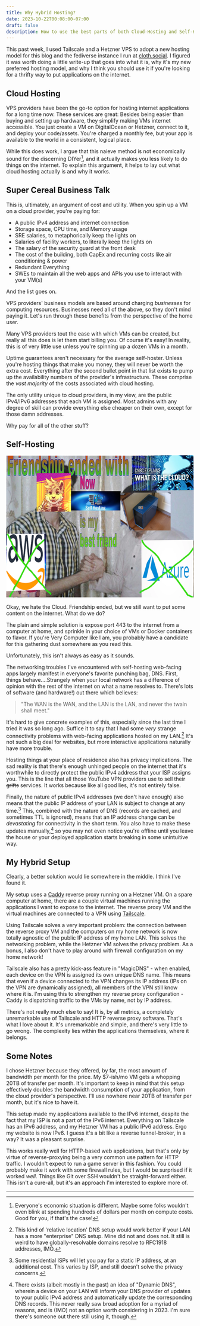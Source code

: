 ```yaml
---
title: Why Hybrid Hosting?
date: 2023-10-22T00:08:00-07:00
draft: false
description: How to use the best parts of both Cloud-Hosting and Self-Hosting to make your life easier.
---
```


This past week, I used Tailscale and a Hetzner VPS to adopt a new hosting model for this blog and the fediverse instance I run at [cloth.social](https://cloth.social). I figured it was worth doing a little write-up that goes into what it is, why it's my new preferred hosting model, and why I think you should use it if you're looking for a thrifty way to put applications on the internet.

## Cloud Hosting

VPS providers have been the go-to option for hosting internet applications for a long time now. These services are great: Besides being easier than buying and setting up hardware, they simplify making VMs internet accessible. You just create a VM on DigitalOcean or Hetzner, connect to it, and deploy your code/assets. You're charged a monthly fee, but your app is available to the world in a consistent, logical place.

While this does work, I argue that this naieve method is not economically sound for the discerning DIYer[^1], and it actually makes you less likely to do things on the internet. To explain this argument, it helps to lay out what cloud hosting actually is and why it works.

## Super Cereal Business Talk

This is, ultimately, an argument of cost and utility. When you spin up a VM on a cloud provider, you're paying for:

- A public IPv4 address and internet connection
- Storage space, CPU time, and Memory usage
- SRE salaries, to metaphorically keep the lights on
- Salaries of facility workers, to literally keep the lights on
- The salary of the security guard at the front desk
- The cost of the building, both CapEx and recurring costs like air conditioning & power
- Redundant Everything
- SWEs to maintain all the web apps and APIs you use to interact with your VM(s)

And the list goes on.

VPS providers' business models are based around charging *businesses* for computing resources. Businesses need all of the above, so they don't mind paying it. Let's run through these benefits from the perspective of the home user.

Many VPS providers tout the ease with which VMs can be created, but really all this does is let them start billing you. Of course it's easy! In reality, this is of very little use unless you're spinning up a dozen VMs in a month.

Uptime guarantees aren't necessary for the average self-hoster. Unless you're hosting things that make you money, they will never be worth the extra cost. Everything after the second bullet point in that list exists to pump up the availability numbers of the provider's infrastructure. These comprise the *vast majority* of the costs associated with cloud hosting.

The only utility unique to cloud providers, in my view, are the public IPv4/IPv6 addresses that each VM is assigned. Most admins with any degree of skill can provide everything else cheaper on their own, except for those damn addresses.

Why pay for all of the other stuff?

## Self-Hosting

![](cloud-friendship-ended.png)

Okay, we hate the Cloud. Friendship ended, but we still want to put some content on the internet. What do we do?

The plain and simple solution is expose port 443 to the internet from a computer at home, and sprinkle in your choice of VMs or Docker containers to flavor. If you're Very Computer like I am, you probably have a candidate for this gathering dust somewhere as you read this.

Unfortunately, this isn't always as easy as it sounds.

The networking troubles I've encountered with self-hosting web-facing apps largely manifest in everyone's favorite punching bag, DNS. First, things behave....Strangely when your local network has a difference of opinion with the rest of the internet on what a name resolves to. There's lots of software (and hardware!) out there which believes:

> "The WAN is the WAN, and the LAN is the LAN, and never the twain shall meet."

It's hard to give concrete examples of this, especially since the last time I tried it was so long ago. Suffice it to say that I had some *very* strange connectivity problems with web-facing applications hosted on my LAN.[^2] It's not such a big deal for websites, but more interactive applications naturally have more trouble.

Hosting things at your place of residence also has privacy implications. The sad reality is that there's enough unhinged people on the internet that it's worthwhile to directly protect the public IPv4 address that your ISP assigns you. This is the line that all those YouTube VPN providers use to sell their ~~grifts~~ services. It works because like all good lies, it's not entirely false.

Finally, the nature of public IPv4 addresses (we don't have enough) also means that the public IP address of your LAN is subject to change at any time.[^3] This, combined with the nature of DNS (records are cached, and sometimes TTL is ignored), means that an IP address change can be _devastating_ for connectivity in the short term. You also have to make these updates manually,[^4] so you may not even notice you're offline until you leave the house or your deployed application starts breaking in some unintuitive way.

## My Hybrid Setup

Clearly, a better solution would lie somewhere in the middle. I think I've found it.

My setup uses a [Caddy](https://caddyserver.com) reverse proxy running on a Hetzner VM. On a spare computer at home, there are a couple virtual machines running the applications I want to expose to the internet. The reverse proxy VM and the virtual machines are connected to a VPN using [Tailscale](https://tailscale.com/).

Using Tailscale solves a very important problem: the connection between the reverse proxy VM and the computers on my home network is now totally agnostic of the public IP address of my home LAN. This solves the networking problem, while the Hetzner VM solves the privacy problem. As a bonus, I also don't have to play around with firewall configuration on my home network!

Tailscale also has a pretty kick-ass feature in "MagicDNS" - when enabled, each device on the VPN is assigned its own unique DNS name. This means that even if a device connected to the VPN changes its IP address (IPs on the VPN are dynamically assigned), all members of the VPN still know where it is. I'm using this to strengthen my reverse proxy configuration - Caddy is dispatching traffic to the VMs by name, not by IP address.

There's not really much else to say! It is, by all metrics, a completely unremarkable use of Tailscale and HTTP reverse proxy software. That's what I love about it. It's unremarkable and simple, and there's very little to go wrong. The complexity lies within the applications themselves, where it belongs.

## Some Notes

I chose Hetzner because they offered, by far, the most amount of bandwidth per month for the price. My $7-ish/mo VM gets a whopping 20TB of transfer per month. It's important to keep in mind that this setup effectively doubles the bandwidth consumption of your application, from the cloud provider's perspective. I'll use nowhere near 20TB of transfer per month, but it's nice to have it.

This setup made my applications available to the IPv6 internet, despite the fact that my ISP is not a part of the IPv6 internet. Everything on Tailscale has an IPv6 address, and my Hetzner VM has a public IPv6 address. Ergo my website is now IPv6. I guess it's a bit like a reverse tunnel-broker, in a way? It was a pleasant surprise.

This works really well for HTTP-based web applications, but that's only by virtue of reverse-proxying being a very common use pattern for HTTP traffic. I wouldn't expect to run a game server in this fashion. You could probably make it work with some firewall rules, but I would be surprised if it worked *well*. Things like Git over SSH wouldn't be straight-forward either. This isn't a cure-all, but it's an approach I'm interested to explore more of.

---

[^1]: Everyone's economic situation is different. Maybe some folks wouldn't even blink at spending hundreds of dollars per month on compute costs. Good for you, if that's the case!
[^2]: This kind of 'relative location' DNS setup would work better if your LAN has a more "enterprise" DNS setup. Mine did not and does not. It still is weird to have globally-resolvable domains resolve to RFC1918 addresses, IMO.
[^3]: Some residential ISPs will let you pay for a static IP address, at an additional cost. This varies by ISP, and still doesn't solve the privacy concerns.
[^4]: There exists (albeit mostly in the past) an idea of "Dynamic DNS", wherein a device on your LAN will inform your DNS provider of updates to your public IPv4 address and automatically update the corresponding DNS records. This never really saw broad adoption for a myriad of reasons, and is (IMO) not an option worth considering in 2023. I'm sure there's someone out there still using it, though.
